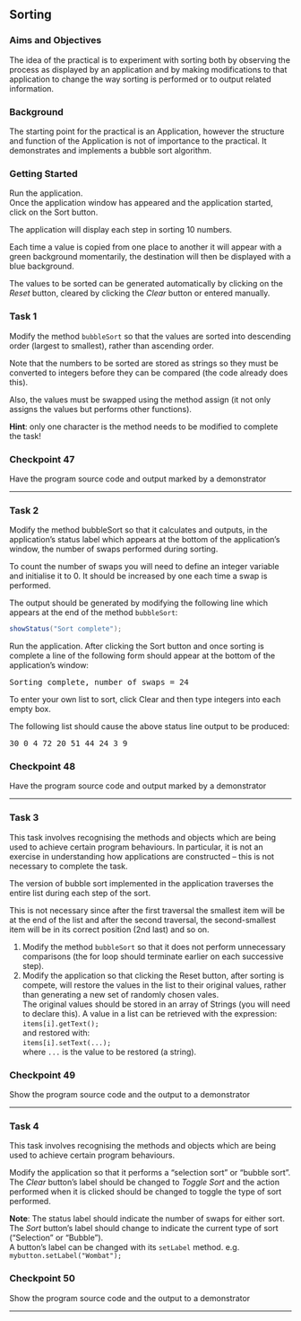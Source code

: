 ## Sorting

### Aims and Objectives

The idea of the practical is to experiment with sorting both by observing the process as displayed by an application and
by making modifications to that application to change the way sorting is performed or to output related information.

### Background

The starting point for the practical is an Application, however the structure and function of the Application is not of
importance to the practical. It demonstrates and implements a bubble sort algorithm.

### Getting Started

Run the application.  
Once the application window has appeared and the application started, click on the Sort button.

The application will display each step in sorting 10 numbers.

Each time a value is copied from one place to another it will appear with a green background momentarily, the
destination will then be displayed with a blue background.

The values to be sorted can be generated automatically by clicking on the _Reset_ button, cleared by clicking the
_Clear_ button or entered manually.

### Task 1

Modify the method `bubbleSort` so that the values are sorted into descending order (largest to smallest), rather than
ascending order.

Note that the numbers to be sorted are stored as strings so they must be converted to integers before they can be
compared (the code already does this).

Also, the values must be swapped using the method assign (it not only assigns the values but performs other functions).

**Hint**: only one character is the method needs to be modified to complete the task!

### Checkpoint 47

Have the program source code and output marked by a demonstrator

---

### Task 2

Modify the method bubbleSort so that it calculates and outputs, in the application’s status label which appears at the
bottom of the application’s window, the number of swaps performed during sorting.

To count the number of swaps you will need to define an integer variable and initialise it to 0. It should be increased
by one each time a swap is performed.

The output should be generated by modifying the following line which appears at the end of the method `bubbleSort`:

```java
showStatus("Sort complete"); 
```

Run the application. After clicking the Sort button and once sorting is complete a line of the following form should
appear at the bottom of the application’s window:

<samp> Sorting complete, number of swaps = 24 </samp>

To enter your own list to sort, click Clear and then type integers into each empty box.

The following list should cause the above status line output to be produced:

<samp>30 0 4 72 20 51 44 24 3 9</samp>

### Checkpoint 48

Have the program source code and output marked by a demonstrator

---

### Task 3

This task involves recognising the methods and objects which are being used to achieve certain program behaviours. In
particular, it is not an exercise in understanding how applications are constructed – this is not necessary to complete
the task.

The version of bubble sort implemented in the application traverses the entire list during each step of the sort.

This is not necessary since after the first traversal the smallest item will be at the end of the list and after the
second traversal, the second-smallest item will be in its correct position (2nd last) and so on.

1. Modify the method `bubbleSort` so that it does not perform unnecessary comparisons (the for loop should terminate
   earlier on each successive step).
2. Modify the application so that clicking the Reset button, after sorting is compete, will restore the values in the
   list to their original values, rather than generating a new set of randomly chosen vales.  
   The original values should be stored in an array of Strings (you will need to declare this). A value in a list can be
   retrieved with the expression:  
   `items[i].getText();`  
   and restored with:  
   `items[i].setText(...);`  
   where `...` is the value to be restored (a string).

### Checkpoint 49

Show the program source code and the output to a demonstrator

---

### Task 4

This task involves recognising the methods and objects which are being used to achieve certain program behaviours.

Modify the application so that it performs a “selection sort” or “bubble sort”. The _Clear_
button’s label should be changed to _Toggle Sort_ and the action performed when it is clicked should be changed to
toggle the type of sort performed.

**Note**: The status label should indicate the number of swaps for either sort. The _Sort_ button’s label should change
to indicate the current type of sort (“Selection” or “Bubble”).  
A button’s label can be changed with its `setLabel` method. e.g.  
```mybutton.setLabel("Wombat");```

### Checkpoint 50

Show the program source code and the output to a demonstrator

---